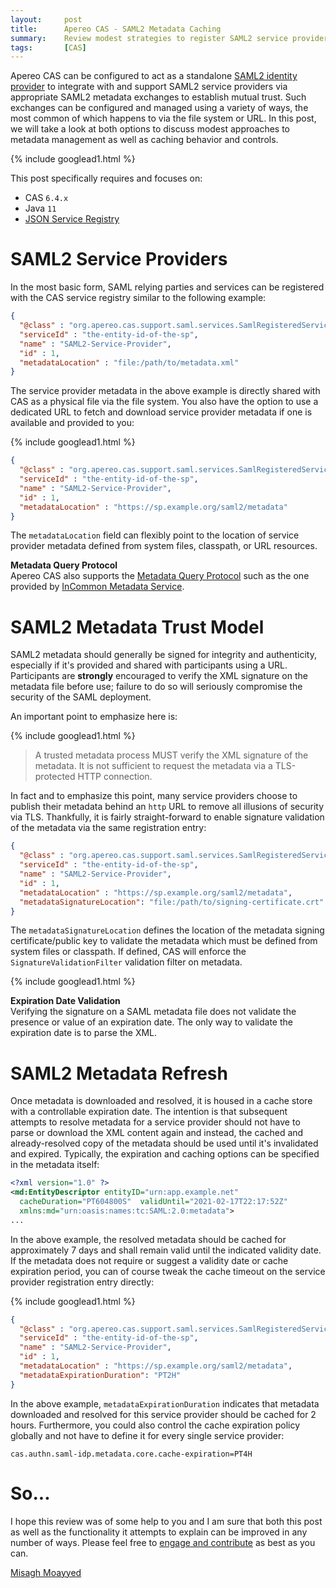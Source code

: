 ```yaml
---
layout:     post
title:      Apereo CAS - SAML2 Metadata Caching
summary:    Review modest strategies to register SAML2 service providers in Apereo CAS, and manage metadata caching techniques globally and/or for each service provider.
tags:       [CAS]
---
```


Apereo CAS can be configured to act as a standalone [SAML2 identity provider](https://apereo.github.io/cas/development/authentication/Configuring-SAML2-Authentication.html) to integrate with and support SAML2 service providers via appropriate SAML2 metadata exchanges to establish mutual trust. Such exchanges can be configured and managed using a variety of ways, the most common of which happens to via the file system or URL. In this post, we will take a look at both options to discuss modest approaches to metadata management as well as caching behavior and controls. 

{% include googlead1.html  %}

This post specifically requires and focuses on:

- CAS `6.4.x`
- Java `11`
- [JSON Service Registry](https://apereo.github.io/cas/development/services/JSON-Service-Management.html)

# SAML2 Service Providers

In the most basic form, SAML relying parties and services can be registered with the CAS service registry similar to the following example:

```json
{
  "@class" : "org.apereo.cas.support.saml.services.SamlRegisteredService",
  "serviceId" : "the-entity-id-of-the-sp",
  "name" : "SAML2-Service-Provider",
  "id" : 1,
  "metadataLocation" : "file:/path/to/metadata.xml"
}
```

The service provider metadata in the above example is directly shared with CAS as a physical file via the file system. You also have the option to use a dedicated URL to fetch and download service provider metadata if one is available and provided to you:

{% include googlead1.html  %}

```json
{
  "@class" : "org.apereo.cas.support.saml.services.SamlRegisteredService",
  "serviceId" : "the-entity-id-of-the-sp",
  "name" : "SAML2-Service-Provider",
  "id" : 1,
  "metadataLocation" : "https://sp.example.org/saml2/metadata"
}
```

The `metadataLocation` field can flexibly point to the location of service provider metadata defined from system files, classpath, or URL resources.

<div class="alert alert-info">
  <strong>Metadata Query Protocol</strong><br/>Apereo CAS also supports the 
  <a href="/2019-04-12-cas61x-saml-idp-mdq.md">Metadata Query Protocol</a> such as the one
  provided by <a href="https://spaces.at.internet2.edu/display/federation/Metadata+Service">InCommon Metadata Service</a>.
</div>

# SAML2 Metadata Trust Model

SAML2 metadata should generally be signed for integrity and authenticity, especially if it's provided and shared with participants using a URL. Participants are **strongly** encouraged to verify the XML signature on the metadata file before use; failure to do so will seriously compromise the security of the SAML deployment. 

An important point to emphasize here is:

{% include googlead1.html  %}

> A trusted metadata process MUST verify the XML signature of the metadata. It is not sufficient to request the metadata via a TLS-protected HTTP connection.

In fact and to emphasize this point, many service providers choose to publish their metadata behind an `http` URL to remove all illusions of security via TLS. Thankfully, it is fairly straight-forward to enable signature validation of the metadata via the same registration entry:

```json
{
  "@class" : "org.apereo.cas.support.saml.services.SamlRegisteredService",
  "serviceId" : "the-entity-id-of-the-sp",
  "name" : "SAML2-Service-Provider",
  "id" : 1,
  "metadataLocation" : "https://sp.example.org/saml2/metadata",
  "metadataSignatureLocation": "file:/path/to/signing-certificate.crt"
}
```

The `metadataSignatureLocation` defines the location of the metadata signing certificate/public key to validate the metadata which must be defined from system files or classpath. If defined, CAS will enforce the `SignatureValidationFilter` validation filter on metadata.

{% include googlead1.html  %}

<div class="alert alert-warning">
  <strong>Expiration Date Validation</strong><br/>Verifying the signature on a SAML metadata file does not validate 
  the presence or value of an expiration date. The only way to validate the expiration date is to parse the XML.
</div>

# SAML2 Metadata Refresh

Once metadata is downloaded and resolved, it is housed in a cache store with a controllable expiration date. The intention is that subsequent attempts to resolve metadata for a service provider should not have to parse or download the XML content again and instead, the cached and already-resolved copy of the metadata should be used until it's invalidated and expired. Typically, the expiration and caching options can be specified in the metadata itself:

```xml
<?xml version="1.0" ?>
<md:EntityDescriptor entityID="urn:app.example.net"
  cacheDuration="PT604800S"  validUntil="2021-02-17T22:17:52Z"
  xmlns:md="urn:oasis:names:tc:SAML:2.0:metadata">
...
```

In the above example, the resolved metadata should be cached for approximately 7 days and shall remain valid until the indicated validity date. If the metadata does not require or suggest a validity date or cache expiration period, you can of course tweak the cache timeout on the service provider registration entry directly:

{% include googlead1.html  %}

```json
{
  "@class" : "org.apereo.cas.support.saml.services.SamlRegisteredService",
  "serviceId" : "the-entity-id-of-the-sp",
  "name" : "SAML2-Service-Provider",
  "id" : 1,
  "metadataLocation" : "https://sp.example.org/saml2/metadata",
  "metadataExpirationDuration": "PT2H"
}
```

In the above example, `metadataExpirationDuration` indicates that metadata downloaded and resolved for this service provider should be cached for 2 hours. Furthermore, you could also control the cache expiration policy globally and not have to define it for every single service provider:

```properties
cas.authn.saml-idp.metadata.core.cache-expiration=PT4H
```

# So...

I hope this review was of some help to you and I am sure that both this post as well as the functionality it attempts to explain can be improved in any number of ways. Please feel free to [engage and contribute][contribguide] as best as you can.

[Misagh Moayyed](https://fawnoos.com)

[contribguide]: https://apereo.github.io/cas/developer/Contributor-Guidelines.html